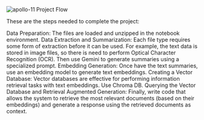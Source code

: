 ![apollo-11](https://github.com/user-attachments/assets/56d57a4f-aebc-4fb5-8be9-84e295b192c9)
Project Flow

These are the steps needed to complete the project:

Data Preparation: The files are loaded and unzipped in the notebook environment.
Data Extraction and Summarization: Each file type requires some form of extraction before it can be used. For example, the text data is stored in image files, so there is need to perform Optical Character Recognition (OCR). Then use Gemini to generate summaries using a specialized prompt.
Embedding Generation: Once have the text summaries, use an embedding model to generate text embeddings.
Creating a Vector Database: Vector databases are effective for performing information retrieval tasks with text embeddings. Use Chroma DB.
Querying the Vector Database and Retrieval Augmented Generation: Finally, write code that allows the system to retrieve the most relevant documents (based on their embeddings) and generate a response using the retrieved documents as context.

